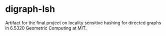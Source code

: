 # digraph-lsh
Artifact for the final project on locality sensitive hashing for directed graphs in 6.5320 Geometric Computing at MIT.
